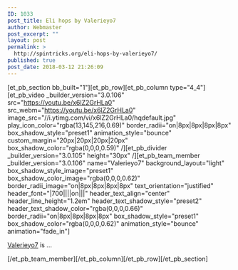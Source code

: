 ```yaml
---
ID: 1033
post_title: Eli hops by Valerieyo7
author: Webmaster
post_excerpt: ""
layout: post
permalink: >
  http://spintricks.org/eli-hops-by-valerieyo7/
published: true
post_date: 2018-03-12 21:26:09
---
```

[et_pb_section bb_built="1"][et_pb_row][et_pb_column type="4_4"][et_pb_video _builder_version="3.0.106" src="https://youtu.be/x6lZ2GrHLa0" src_webm="https://youtu.be/x6lZ2GrHLa0" image_src="//i.ytimg.com/vi/x6lZ2GrHLa0/hqdefault.jpg" play_icon_color="rgba(13,145,216,0.69)" border_radii="on|8px|8px|8px|8px" box_shadow_style="preset1" animation_style="bounce" custom_margin="20px|20px|20px|20px" box_shadow_color="rgba(0,0,0,0.59)" /][et_pb_divider _builder_version="3.0.105" height="30px" /][et_pb_team_member _builder_version="3.0.106" name="Valerieyo7" background_layout="light" box_shadow_style_image="preset1" box_shadow_color_image="rgba(0,0,0,0.62)" border_radii_image="on|8px|8px|8px|8px" text_orientation="justified" header_font="|700||||on|||" header_text_align="center" header_line_height="1.2em" header_text_shadow_style="preset2" header_text_shadow_color="rgba(0,0,0,0.66)" border_radii="on|8px|8px|8px|8px" box_shadow_style="preset1" box_shadow_color="rgba(0,0,0,0.62)" animation_style="bounce" animation="fade_in"]

<a href="/tag/valerieyo7">Valerieyo7</a> is ...

[/et_pb_team_member][/et_pb_column][/et_pb_row][/et_pb_section]